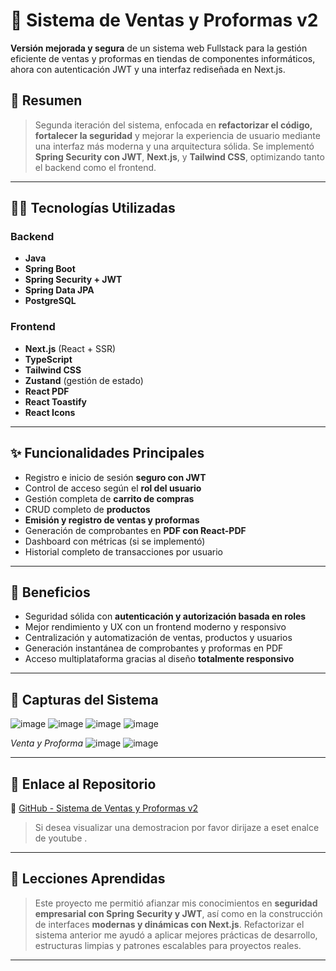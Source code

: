 # 💼 Sistema de Ventas y Proformas v2

**Versión mejorada y segura** de un sistema web Fullstack para la gestión eficiente de ventas y proformas en tiendas de componentes informáticos, ahora con autenticación JWT y una interfaz rediseñada en Next.js.

## 📌 Resumen

> Segunda iteración del sistema, enfocada en **refactorizar el código, fortalecer la seguridad** y mejorar la experiencia de usuario mediante una interfaz más moderna y una arquitectura sólida. Se implementó **Spring Security con JWT**, **Next.js**, y **Tailwind CSS**, optimizando tanto el backend como el frontend.

---

## 🧑‍💻 Tecnologías Utilizadas

###  Backend
- **Java**
- **Spring Boot**
- **Spring Security + JWT**
- **Spring Data JPA**
- **PostgreSQL**

###  Frontend
- **Next.js** (React + SSR)
- **TypeScript**
- **Tailwind CSS**
- **Zustand** (gestión de estado)
- **React PDF**
- **React Toastify**
- **React Icons**

---

## ✨ Funcionalidades Principales

- Registro e inicio de sesión **seguro con JWT**
- Control de acceso según el **rol del usuario**
- Gestión completa de **carrito de compras**
- CRUD completo de **productos**
- **Emisión y registro de ventas y proformas**
- Generación de comprobantes en **PDF con React-PDF**
- Dashboard con métricas (si se implementó)
- Historial completo de transacciones por usuario

---

## 🎯 Beneficios

- Seguridad sólida con **autenticación y autorización basada en roles**
- Mejor rendimiento y UX con un frontend moderno y responsivo
- Centralización y automatización de ventas, productos y usuarios
- Generación instantánea de comprobantes y proformas en PDF
- Acceso multiplataforma gracias al diseño **totalmente responsivo**

---

## 📸 Capturas del Sistema

![image](https://github.com/user-attachments/assets/1165f3f0-1a9e-459f-99d0-cb9dfb5f6a6b)
![image](https://github.com/user-attachments/assets/e1147a83-3a2b-42f4-8d87-712194232136)
![image](https://github.com/user-attachments/assets/94278b7f-a90d-4fb9-ad21-e2efcdcd8f4e)
![image](https://github.com/user-attachments/assets/ec0e76b4-96a9-4dfb-80e7-678a17882b11)

*Venta y Proforma*
![image](https://github.com/user-attachments/assets/cfca4687-a226-45f7-811c-2cc341444388)
![image](https://github.com/user-attachments/assets/2557df4e-e546-4f1d-8f39-408554c9270e)


---

## 🚀 Enlace al Repositorio

🔗 [GitHub - Sistema de Ventas y Proformas v2](https://github.com/ph0Void/Tienda-Virtual-V2.git)

> Si desea visualizar una demostracion por favor dirijaze a eset enalce de youtube .

---

## 🧠 Lecciones Aprendidas

> Este proyecto me permitió afianzar mis conocimientos en **seguridad empresarial con Spring Security y JWT**, así como en la construcción de interfaces **modernas y dinámicas con Next.js**. Refactorizar el sistema anterior me ayudó a aplicar mejores prácticas de desarrollo, estructuras limpias y patrones escalables para proyectos reales.

---

